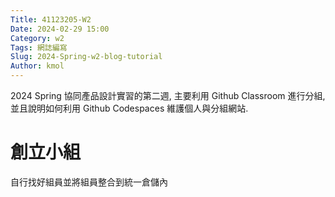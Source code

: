 ```yaml
---
Title: 41123205-W2
Date: 2024-02-29 15:00
Category: w2
Tags: 網誌編寫
Slug: 2024-Spring-w2-blog-tutorial
Author: kmol
---
```


2024 Spring 協同產品設計實習的第二週, 主要利用 Github Classroom 進行分組, 並且說明如何利用 Github Codespaces 維護個人與分組網站.

<!-- PELICAN_END_SUMMARY -->

# 創立小組
自行找好組員並將組員整合到統一倉儲內